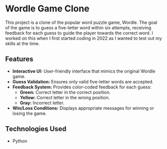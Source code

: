 # Wordle Game Clone

This project is a clone of the popular word puzzle game, Wordle. The goal of the game is to guess a five-letter word within six attempts, receiving feedback for each guess to guide the player towards the correct word. I worked on this when I first started coding in 2022 as I wanted to test out my skills at the time.

## Features

- **Interactive UI:** User-friendly interface that mimics the original Wordle game.
- **Guess Validation:** Ensures only valid five-letter words are accepted.
- **Feedback System:** Provides color-coded feedback for each guess:
  - **Green:** Correct letter in the correct position.
  - **Yellow:** Correct letter in the wrong position.
  - **Gray:** Incorrect letter.
- **Win/Loss Conditions:** Displays appropriate messages for winning or losing the game.

## Technologies Used

- Python
